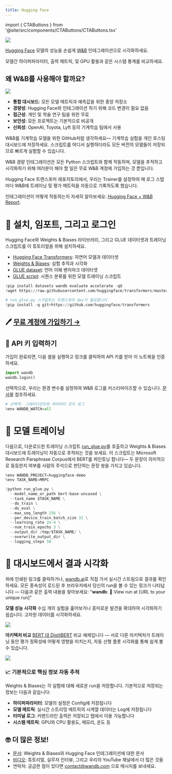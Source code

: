 ```yaml
---
title: Hugging Face
---
```

import { CTAButtons } from '@site/src/components/CTAButtons/CTAButtons.tsx'

![](/images/tutorials/huggingface.png)

<CTAButtons colabLink='https://colab.research.google.com/github/wandb/examples/blob/master/colabs/huggingface/Huggingface_wandb.ipynb'/>

[Hugging Face](https://github.com/huggingface/transformers) 모델의 성능을 손쉽게 [W&B](https://wandb.ai/site) 인테그레이션으로 시각화하세요.

모델간 하이퍼파라미터, 출력 메트릭, 및 GPU 활용과 같은 시스템 통계를 비교하세요.

## 왜 W&B를 사용해야 할까요?

![](/images/tutorials/huggingface-why.png)

- **통합 대시보드**: 모든 모델 메트릭과 예측값을 위한 중앙 저장소
- **경량성**: Hugging Face와 인테그레이션 하기 위해 코드 변경이 필요 없음
- **접근성**: 개인 및 학술 연구 팀을 위한 무료
- **보안성**: 모든 프로젝트는 기본적으로 비공개
- **신뢰성**: OpenAI, Toyota, Lyft 등의 기계학습 팀에서 사용

W&B를 기계학습 모델을 위한 GitHub처럼 생각하세요— 기계학습 실험을 개인 호스팅 대시보드에 저장하세요. 스크립트를 어디서 실행하더라도 모든 버전의 모델들이 저장되므로 빠르게 실험할 수 있습니다.

W&B 경량 인테그레이션은 모든 Python 스크립트와 함께 작동하며, 모델을 추적하고 시각화하기 위해 여러분이 해야 할 일은 무료 W&B 계정에 가입하는 것 뿐입니다.

Hugging Face 트랜스포머 레포지토리에서, 우리는 Trainer를 설정하여 매 로그 스텝마다 W&B에 트레이닝 및 평가 메트릭을 자동으로 기록하도록 했습니다.

인테그레이션이 어떻게 작동하는지 자세히 알아보세요: [Hugging Face + W&B Report](https://app.wandb.ai/jxmorris12/huggingface-demo/reports/Train-a-model-with-Hugging-Face-and-Weights-%26-Biases--VmlldzoxMDE2MTU).

# 🚀 설치, 임포트, 그리고 로그인

Hugging Face와 Weights & Biases 라이브러리, 그리고 GLUE 데이터셋과 트레이닝 스크립트를 이 튜토리얼을 위해 설치하세요.
- [Hugging Face Transformers](https://github.com/huggingface/transformers): 자연어 모델과 데이터셋
- [Weights & Biases](/): 실험 추적과 시각화
- [GLUE dataset](https://gluebenchmark.com/): 언어 이해 벤치마크 데이터셋
- [GLUE script](https://github.com/huggingface/transformers/blob/master/examples/run_glue.py): 시퀀스 분류를 위한 모델 트레이닝 스크립트

```python
!pip install datasets wandb evaluate accelerate -qU
!wget https://raw.githubusercontent.com/huggingface/transformers/master/examples/pytorch/text-classification/run_glue.py
```

```python
# run_glue.py 스크립트는 트랜스포머 dev가 필요합니다
!pip install -q git+https://github.com/huggingface/transformers
```

## 🖊️ [무료 계정에 가입하기 →](https://app.wandb.ai/login?signup=true)

## 🔑 API 키 입력하기
가입이 완료되면, 다음 셀을 실행하고 링크를 클릭하여 API 키를 받아 이 노트북을 인증하세요.

```python
import wandb
wandb.login()
```

선택적으로, 우리는 환경 변수를 설정하여 W&B 로그를 커스터마이즈할 수 있습니다. [문서](/guides/integrations/huggingface)를 참조하세요.

```python
# 선택적: 그레이디언트와 파라미터 모두 로그
%env WANDB_WATCH=all
```

# 👟 모델 트레이닝
다음으로, 다운로드한 트레이닝 스크립트 [run_glue.py](https://huggingface.co/transformers/examples.html#glue)를 호출하고 Weights & Biases 대시보드에 트레이닝이 자동으로 추적되는 것을 보세요. 이 스크립트는 Microsoft Research Paraphrase Corpus에서 BERT를 파인튜닝 합니다— 두 문장이 의미적으로 동등한지 여부를 사람의 주석으로 판단하는 문장 쌍을 가지고 있습니다.

```python
%env WANDB_PROJECT=huggingface-demo
%env TASK_NAME=MRPC

!python run_glue.py \
  --model_name_or_path bert-base-uncased \
  --task_name $TASK_NAME \
  --do_train \
  --do_eval \
  --max_seq_length 256 \
  --per_device_train_batch_size 32 \
  --learning_rate 2e-4 \
  --num_train_epochs 3 \
  --output_dir /tmp/$TASK_NAME/ \
  --overwrite_output_dir \
  --logging_steps 50
```

# 👀 대시보드에서 결과 시각화
위에 인쇄된 링크를 클릭하거나, [wandb.ai](https://app.wandb.ai)로 직접 가서 실시간 스트림으로 결과를 확인하세요. 모든 종속성이 로드된 후 브라우저에서 당신의 run을 볼 수 있는 링크가 나타납니다 — 다음과 같은 출력 내용을 찾아보세요: "**wandb**: 🚀 View run at [URL to your unique run]"

**모델 성능 시각화**
수십 개의 실험을 훑어보거나 흥미로운 발견을 확대하여 시각화하기 쉽습니다. 고차원 데이터를 시각화하세요.

![](/images/tutorials/huggingface-visualize.gif)

**아키텍처 비교**
[BERT 대 DistilBERT](https://app.wandb.ai/jack-morris/david-vs-goliath/reports/Does-model-size-matter%3F-Comparing-BERT-and-DistilBERT-using-Sweeps--VmlldzoxMDUxNzU) 비교 예제입니다 — 서로 다른 아키텍처가 트레이닝 동안 평가 정확성에 어떻게 영향을 미치는지, 자동 선형 플롯 시각화를 통해 쉽게 볼 수 있습니다.

![](/images/tutorials/huggingface-comparearchitectures.gif)

### 📈 기본적으로 핵심 정보 자동 추적
Weights & Biases는 각 실험에 대해 새로운 run을 저장합니다. 기본적으로 저장되는 정보는 다음과 같습니다:
- **하이퍼파라미터**: 모델의 설정은 Config에 저장됩니다
- **모델 메트릭**: 실시간 스트리밍 메트릭의 시계열 데이터는 Log에 저장됩니다
- **터미널 로그**: 커맨드라인 출력은 저장되고 탭에서 이용 가능합니다
- **시스템 메트릭**: GPU와 CPU 활용도, 메모리, 온도 등

## 🤓 더 많은 정보!
- [문서](/guides/integrations/huggingface): Weights & Biases와 Hugging Face 인테그레이션에 대한 문서
- [비디오](http://wandb.me/youtube): 튜토리얼, 실무자 인터뷰, 그리고 우리의 YouTube 채널에서 더 많은 것들
- 연락처: 궁금한 점이 있다면 contact@wandb.com 으로 메시지를 보내세요.